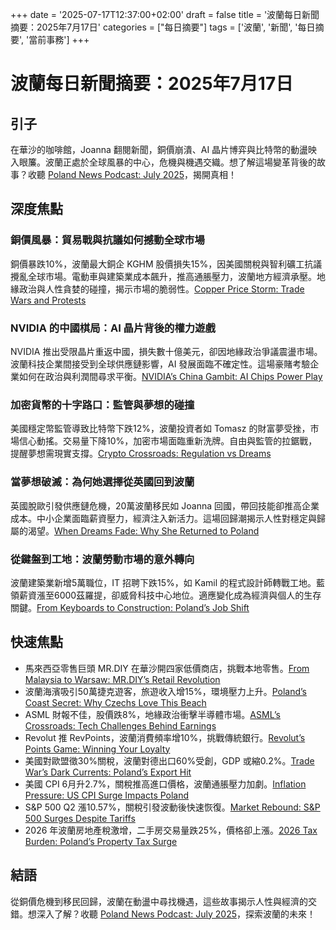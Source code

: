 +++
date = '2025-07-17T12:37:00+02:00'
draft = false
title = '波蘭每日新聞摘要：2025年7月17日'
categories = ["每日摘要"]
tags = ['波蘭', '新聞', '每日摘要', '當前事務']
+++

# 波蘭每日新聞摘要：2025年7月17日

## 引子
在華沙的咖啡館，Joanna 翻閱新聞，銅價崩潰、AI 晶片博弈與比特幣的動盪映入眼簾。波蘭正處於全球風暴的中心，危機與機遇交織。想了解這場變革背後的故事？收聽 <a href="https://aureagate.com/posts/170725-news-podcast/">Poland News Podcast: July 2025</a>，揭開真相！

## 深度焦點

### 銅價風暴：貿易戰與抗議如何撼動全球市場
銅價暴跌10%，波蘭最大銅企 KGHM 股價損失15%，因美國關稅與智利礦工抗議攪亂全球市場。電動車與建築業成本飆升，推高通脹壓力，波蘭地方經濟承壓。地緣政治與人性貪婪的碰撞，揭示市場的脆弱性。<a href="https://aureagate.com/posts/copper-price-storm-trade-wars-and-protests/">Copper Price Storm: Trade Wars and Protests</a>

### NVIDIA 的中國棋局：AI 晶片背後的權力遊戲
NVIDIA 推出受限晶片重返中國，損失數十億美元，卻因地緣政治爭議震盪市場。波蘭科技企業間接受到全球供應鏈影響，AI 發展面臨不確定性。這場豪賭考驗企業如何在政治與利潤間尋求平衡。<a href="https://aureagate.com/posts/nvidias-china-gambit-ai-chips-power-play/">NVIDIA’s China Gambit: AI Chips Power Play</a>

### 加密貨幣的十字路口：監管與夢想的碰撞
美國穩定幣監管導致比特幣下跌12%，波蘭投資者如 Tomasz 的財富夢受挫，市場信心動搖。交易量下降10%，加密市場面臨重新洗牌。自由與監管的拉鋸戰，提醒夢想需現實支撐。<a href="https://aureagate.com/posts/crypto-crossroads-regulation-vs-dreams/">Crypto Crossroads: Regulation vs Dreams</a>

### 當夢想破滅：為何她選擇從英國回到波蘭
英國脫歐引發供應鏈危機，20萬波蘭移民如 Joanna 回國，帶回技能卻推高企業成本。中小企業面臨薪資壓力，經濟注入新活力。這場回歸潮揭示人性對穩定與歸屬的渴望。<a href="https://aureagate.com/posts/when-dreams-fade-why-she-returned-to-poland/">When Dreams Fade: Why She Returned to Poland</a>

### 從鍵盤到工地：波蘭勞動市場的意外轉向
波蘭建築業新增5萬職位，IT 招聘下跌15%，如 Kamil 的程式設計師轉戰工地。藍領薪資漲至6000茲羅提，卻威脅科技中心地位。適應變化成為經濟與個人的生存關鍵。<a href="https://aureagate.com/posts/from-keyboards-to-construction-polands-job-shift/">From Keyboards to Construction: Poland’s Job Shift</a>

## 快速焦點
- 馬來西亞零售巨頭 MR.DIY 在華沙開四家低價商店，挑戰本地零售。<a href="https://aureagate.com/posts/from-malaysia-to-warsaw-mr-diys-retail-revolution/">From Malaysia to Warsaw: MR.DIY’s Retail Revolution</a>
- 波蘭海濱吸引50萬捷克遊客，旅遊收入增15%，環境壓力上升。<a href="https://aureagate.com/posts/polands-coast-secret-why-czechs-love-this-beach/">Poland’s Coast Secret: Why Czechs Love This Beach</a>
- ASML 財報不佳，股價跌8%，地緣政治衝擊半導體市場。<a href="https://aureagate.com/posts/asmls-crossroads-tech-challenges-behind-earnings/">ASML’s Crossroads: Tech Challenges Behind Earnings</a>
- Revolut 推 RevPoints，波蘭消費頻率增10%，挑戰傳統銀行。<a href="https://aureagate.com/posts/revoluts-points-game-winning-your-loyalty/">Revolut’s Points Game: Winning Your Loyalty</a>
- 美國對歐盟徵30%關稅，波蘭對德出口60%受創，GDP 或縮0.2%。<a href="https://aureagate.com/posts/trade-wars-dark-currents-polands-export-hit/">Trade War’s Dark Currents: Poland’s Export Hit</a>
- 美國 CPI 6月升2.7%，關稅推高進口價格，波蘭通脹壓力加劇。<a href="https://aureagate.com/posts/inflation-pressure-us-cpi-surge-impacts-poland/">Inflation Pressure: US CPI Surge Impacts Poland</a>
- S&P 500 Q2 漲10.57%，關稅引發波動後快速恢復。<a href="https://aureagate.com/posts/market-rebound-sp-500-surges-despite-tariffs/">Market Rebound: S&P 500 Surges Despite Tariffs</a>
- 2026 年波蘭房地產稅激增，二手房交易量跌25%，價格卻上漲。<a href="https://aureagate.com/posts/2026-tax-burden-polands-property-tax-surge/">2026 Tax Burden: Poland’s Property Tax Surge</a>

## 結語
從銅價危機到移民回歸，波蘭在動盪中尋找機遇，這些故事揭示人性與經濟的交錯。想深入了解？收聽 <a href="https://aureagate.com/posts/170725-news-podcast/">Poland News Podcast: July 2025</a>，探索波蘭的未來！
